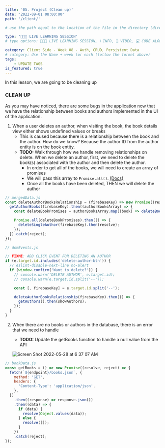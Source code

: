 ```yaml
---
title: '05. Project (Clean up)'
date: "2022-09-01 08:00:00"
path: '/client/'

# use the path equal to the location of the file in the directory (directory structure)

type: '👩🏽‍🏫 LIVE LEARNING SESSION'
# type options: 👩🏽‍🏫 LIVE LEARNING SESSION, ℹ️ INFO, 🎥 VIDEO, 💻 CODE ALONG, 🥼 LAB, ↩️ REVIEW/NOTES, 👥 GROUP LEARNING, 👷🏼‍♂️ GROUP PROJECT, 🧠 ASSESSMENT, 📝 ASSIGNMENT

category: Client Side - Week 08 - Auth, CRUD, Persistent Data
# category: Use the Name + week for each (follow the format above)
tags: 
    - UPDATE TAGS
is_featured: true
---
```

In this lesson, we are going to be cleaning up

### CLEAN UP

As you may have noticed, there are some bugs in the application now that we have the relationship between books and authors implemented in the UI of the application.

1. When a user deletes an author, when visiting the book, the book details view either shows undefined values or breaks
   - This is caused because there is a relationship between the book and the author. How do we know? Because the author ID from the author entity is on the book entity.
   - **TODO:** Walk through how we handle removing relationships on delete. When we delete an author, first, we need to delete the book(s) associated with the author and then delete the author.
      - In order to get all of the books, we will need to create an array of promises
      - We will pass this array to `Promise.all()`. <a href="https://developer.mozilla.org/en-US/docs/Web/JavaScript/Reference/Global_Objects/Promise/all" target="_blank">(Docs)</a>
      - Once all the books have been deleted, THEN we will delete the author

```js
// mergedData.js
const deleteAuthorBooksRelationship = (firebaseKey) => new Promise((resolve, reject) => {
  getAuthorBooks(firebaseKey).then((authorBooksArray) => {
    const deleteBookPromises = authorBooksArray.map((book) => deleteBook(book.firebaseKey));

    Promise.all(deleteBookPromises).then(() => {
      deleteSingleAuthor(firebaseKey).then(resolve);
    });
  }).catch(reject);
});

// domEvents.js

// FIXME: ADD CLICK EVENT FOR DELETING AN AUTHOR
if (e.target.id.includes('delete-author-btn')) {
  // eslint-disable-next-line no-alert
  if (window.confirm('Want to delete?')) {
    // console.warn('DELETE AUTHOR', e.target.id);
    // console.warn(e.target.id.split('--'));

    const [, firebaseKey] = e.target.id.split('--');

    deleteAuthorBooksRelationship(firebaseKey).then(() => {
      getAuthors().then(showAuthors);
    });
  }
}
```

2. When there are no books or authors in the database, there is an error that we need to handle
   - **TODO:** Update the getBooks function to handle a null value from the API

   ![Screen Shot 2022-05-28 at 6 37 07 AM](https://user-images.githubusercontent.com/29741570/191143656-dcbee419-dc81-4685-9b83-09a1674b5831.png)

```javascript
// bookData.js
const getBooks = () => new Promise((resolve, reject) => {
  fetch(`${endpoint}/books.json`, {
    method: 'GET',
    headers: {
      'Content-Type': 'application/json',
    },
  })
    .then((response) => response.json())
    .then((data) => {
      if (data) {
        resolve(Object.values(data));
      } else {
        resolve([]);
      }
    })
    .catch(reject);
});
```

